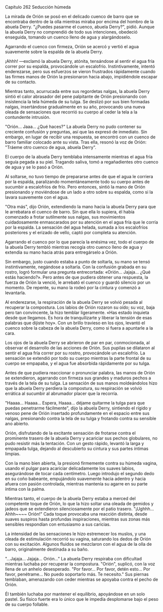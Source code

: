 
Capítulo 262 Seducción húmeda

La mirada de Orión se posó en el delicado cuenco de barro que se encontraba dentro de la olla mientras miraba por encima del hombro de la abuela Derry. "¿Puedes pasarme el cuenco, abuela Derry?", pidió. Aunque la abuela Derry no comprendió de todo sus intenciones, obedeció enseguida, tomando un cuenco lleno de agua y alargándoselo.

Agarrando el cuenco con firmeza, Orión se acercó y vertió el agua suavemente sobre la espalda de la abuela Derry.

¡Ahhh! —exclamó la abuela Derry, atónita, tensándose al sentir el agua fría correr por su espalda, provocándole un escalofrío. Instintivamente, intentó enderezarse, pero sus esfuerzos se vieron frustrados rápidamente cuando las firmes manos de Orión la presionaron hacia abajo, impidiéndole escapar de su contacto.

Mientras tanto, acurrucada entre sus regordetas nalgas, la abuela Derry sintió el calor abrasador del pene palpitante de Orión presionando con insistencia la tela húmeda de su tulga. Se deslizó por sus bien formadas nalgas, insertándose gradualmente en su año, provocando una nueva oleada de sensaciones que recorrió su cuerpo al ceder la tela a la contundente intrusión.

"Orión... Jaaa... ¿Qué haces?" La abuela Derry no pudo contener su creciente confusión y preguntas, así que las expresó de inmediato. Sin embargo, en lugar de recibir una respuesta, se encontró con un cuenco de barro familiar colocado ante su vista. Tras ella, resonó la voz de Orión: "Tráeme otro cuenco de agua, abuela Derry".

El cuerpo de la abuela Derry temblaba intensamente mientras el agua fría seguía pegada a su piel. Tragando saliva, tomó a regañadientes otro cuenco de agua y se lo pasó a Orión.

Al soltarse, no tuvo tiempo de prepararse antes de que el agua le corriera por la espalda, paralizando momentáneamente todo su cuerpo antes de sucumbir a escalofríos de frío. Pero entonces, sintió la mano de Orión presionando y moviéndose de un lado a otro sobre su espalda, como si la lavara suavemente con el agua.

"Otra más", dijo Orión, extendiendo la mano hacia la abuela Derry para que le arrebatara el cuenco de barro. Sin que ella lo supiera, él había comenzado a frotar sutilmente sus nalgas, sus movimientos cuidadosamente enmascarados por su atención en el agua fría que le corría por la espalda. La sensación del agua helada, sumada a los escalofríos posteriores y el erizado de vello, captó por completa su atención.

Agarrando el cuenco por lo que parecía la enésima vez, todo el cuerpo de la abuela Derry tembló mientras recogía otro cuenco lleno de agua y extendía su mano hacia atrás para entregárselo a Orión.

Sin embargo, justo cuando estaba a punto de soltarla, su mano se tensó instintivamente, negándose a soltarla. Con la confusión grabada en su rostro, logró formular una pregunta entrecortada: «Orión... Jajaja... ¿Qué estás haciendo?». Pero antes de que pudiera obtener una respuesta, la fuerza de Orión la venció, le arrebató el cuenco y guardó silencio por un momento. De repente, su mano la rodeó por la cintura y comenzó a levantarla.

Al enderezarse, la respiración de la abuela Derry se volvió pesada al recuperar la compostura. Los labios de Orión rozaron su oído; su voz, baja pero tan convincente, la hizo temblar ligeramente. «Has estado inquieta desde que llegamos. Es hora de tranquilizarte y liberar la tensión de esas palabras que dijiste hoy». Con un brillo travieso en los ojos, levantó el cuenco sobre la cabeza de la abuela Derry, como si fuera a apuntarle a la cara.

Los ojos de la abuela Derry se abrieron de par en par, conmocionada, al observar el desarrollo de las acciones de Orión. Sus pupilas se dilataron al sentir el agua fría correr por su rostro, provocándole un escalofrío. La sensación se extendió por todo su cuerpo mientras la parte frontal de su cuerpo se empapaba, y el agua fue absorbida rápidamente por su tulga.

Antes de que pudiera reaccionar o pronunciar palabra, las manos de Orión se extendieron, agarrando con firmeza sus grandes y maduros pechos a través de la tela de su tulga. La sensación de sus manos moldeándolos hizo que la abuela Derry perdiera la compostura, su respiración se volvió errática al sucumbir al abrumador placer que la recorría.

"Haaaa... Haaaa... Espera, Haaaa... déjame quitarme la tulga para que puedas penetrarme fácilmente", dijo la abuela Derry, sintiendo el rígido y venoso pene de Orión insertado profundamente en el espacio entre sus nalgas, presionando contra la tela de su tulga y frotando contra su sensible ano abierto.

Orión, disfrutando de la excitante sensación de frotarse contra el prominente trasero de la abuela Derry y acariciar sus pechos globulares, no pudo resistir más la tentación. Con un gesto rápido, levantó la larga y empapada tulga, dejando al descubierto su cintura y sus partes íntimas limpias.

Con la mano bien abierta, la presionó firmemente contra su húmeda vagina, usando el pulgar para acariciar delicadamente los suaves labios, asegurándose de tocar cada centímetro. Luego introdujo el segundo dedo en su coño babeante, empujándolo suavemente hacia adentro y hacia afuera con pasión controlada, mientras mantenía su agarre en su parte íntima con la palma.

Mientras tanto, el cuerpo de la abuela Derry estaba a merced del competente toque de Orión, lo que la hizo soltar una oleada de gemidos y jadeos que se extendieron silenciosamente por el patio trasero. "¡Ughhh... Ahhh~~~~ Orión!" Cada toque provocaba una reacción distinta, desde suaves suspiros hasta profundas inspiraciones, mientras sus zonas más sensibles respondían con entusiasmo a sus caricias.

La intensidad de las sensaciones le hizo estremecer los muslos, y una oleada de estimulación recorrió su vagina, saturando los dedos de Orión con su excitación. Algunos fluidos se mezclaron con el agua de la olla de barro, originalmente destinada a su baño.

"...Jajaja... Jajaja... Orión..." La abuela Derry respiraba con dificultad mientras luchaba por recuperar la compostura. "Orión", suplicó, con la voz llena de un anhelo desesperado. "Por favor... Por favor, detén esto... Por favor, penétrame... No puedo soportarlo más. Te necesito." Sus piernas temblaban, amenazando con ceder mientras se apoyaba contra el pecho de Orión.

Él también luchaba por mantener el equilibrio, apoyándose en un solo pastel. Su físico fuerte era lo único que le impedía desplomarse bajo el peso de su cuerpo follable.
